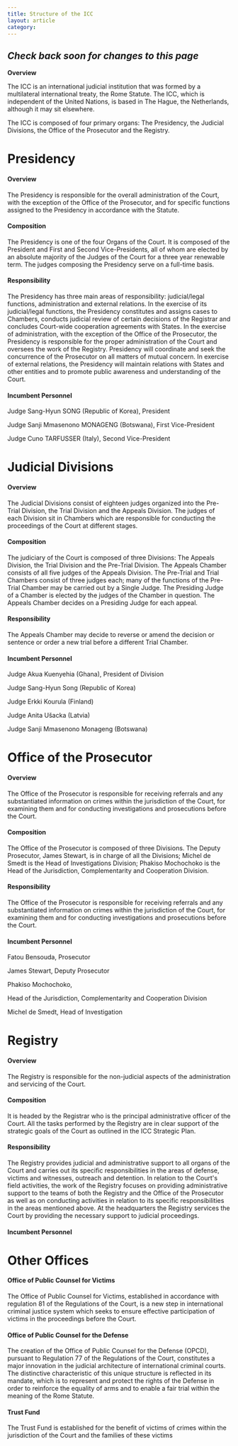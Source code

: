 ```yaml
---
title: Structure of the ICC
layout: article
category:
---
```

## _Check back soon for changes to this page_

**Overview**

The ICC is an international judicial institution that was formed by a multilateral international treaty, the Rome Statute. The ICC, which is independent of the United Nations, is based in The Hague, the Netherlands, although it may sit elsewhere.

The ICC is composed of four primary organs: The Presidency, the Judicial Divisions, the Office of the Prosecutor and the Registry.

# Presidency

#### Overview

The Presidency is responsible for the overall administration of the Court, with the exception of the Office of the Prosecutor, and for specific functions assigned to the Presidency in accordance with the Statute.

#### Composition

The Presidency is one of the four Organs of the Court. It is composed of the President and First and Second Vice-Presidents, all of whom are elected by an absolute majority of the Judges of the Court for a three year renewable term. The judges composing the Presidency serve on a full-time basis.

#### Responsibility

The Presidency has three main areas of responsibility: judicial/legal functions, administration and external relations. In the exercise of its judicial/legal functions, the Presidency constitutes and assigns cases to Chambers, conducts judicial review of certain decisions of the Registrar and concludes Court-wide cooperation agreements with States. In the exercise of administration, with the exception of the Office of the Prosecutor, the Presidency is responsible for the proper administration of the Court and oversees the work of the Registry. Presidency will coordinate and seek the concurrence of the Prosecutor on all matters of mutual concern. In exercise of external relations, the Presidency will maintain relations with States and other entities and to promote public awareness and understanding of the Court.

#### Incumbent Personnel

Judge Sang-Hyun SONG (Republic of Korea), President

Judge Sanji Mmasenono MONAGENG (Botswana), First Vice-President

Judge Cuno TARFUSSER (Italy), Second Vice-President

 

# Judicial Divisions

#### Overview

The Judicial Divisions consist of eighteen judges organized into the Pre-Trial Division, the Trial Division and the Appeals Division. The judges of each Division sit in Chambers which are responsible for conducting the proceedings of the Court at different stages.

#### Composition

The judiciary of the Court is composed of three Divisions: The Appeals Division, the Trial Division and the Pre-Trial Division. The Appeals Chamber consists of all five judges of the Appeals Division. The Pre-Trial and Trial Chambers consist of three judges each; many of the functions of the Pre-Trial Chamber may be carried out by a Single Judge. The Presiding Judge of a Chamber is elected by the judges of the Chamber in question. The Appeals Chamber decides on a Presiding Judge for each appeal.

#### Responsibility

The Appeals Chamber may decide to reverse or amend the decision or sentence or order a new trial before a different Trial Chamber.

#### Incumbent Personnel

Judge Akua Kuenyehia (Ghana), President of Division

Judge Sang-Hyun Song (Republic of Korea)

Judge Erkki Kourula (Finland)

Judge Anita Ušacka (Latvia)

Judge Sanji Mmasenono Monageng (Botswana)


# Office of the Prosecutor

#### Overview

The Office of the Prosecutor is responsible for receiving referrals and any substantiated information on crimes within the jurisdiction of the Court, for examining them and for conducting investigations and prosecutions before the Court.

#### Composition

The Office of the Prosecutor is composed of three Divisions. The Deputy Prosecutor, James Stewart, is in charge of all the Divisions; Michel de Smedt is the Head of Investigations Division; Phakiso Mochochoko is the Head of the Jurisdiction, Complementarity and Cooperation Division.

#### Responsibility

The Office of the Prosecutor is responsible for receiving referrals and any substantiated information on crimes within the jurisdiction of the Court, for examining them and for conducting investigations and prosecutions before the Court.

#### Incumbent Personnel

Fatou Bensouda, Prosecutor

James Stewart, Deputy Prosecutor

Phakiso Mochochoko,

Head of the Jurisdiction, Complementarity and Cooperation Division

Michel de Smedt, Head of Investigation



# Registry

#### Overview 

The Registry is responsible for the non-judicial aspects of the administration and servicing of the Court.

#### Composition

It is headed by the Registrar who is the principal administrative officer of the Court. All the tasks performed by the Registry are in clear support of the strategic goals of the Court as outlined in the ICC Strategic Plan.

#### Responsibility 

The Registry provides judicial and administrative support to all organs of the Court and carries out its specific responsibilities in the areas of defense, victims and witnesses, outreach and detention. In relation to the Court's field activities, the work of the Registry focuses on providing administrative support to the teams of both the Registry and the Office of the Prosecutor as well as on conducting activities in relation to its specific responsibilities in the areas mentioned above. At the headquarters the Registry services the Court by providing the necessary support to judicial proceedings.

#### Incumbent Personnel 

# Other Offices

#### Office of Public Counsel for Victims

The Office of Public Counsel for Victims, established in accordance with regulation 81 of the Regulations of the Court, is a new step in international criminal justice system which seeks to ensure effective participation of victims in the proceedings before the Court.

#### Office of Public Counsel for the Defense

The creation of the Office of Public Counsel for the Defense (OPCD), pursuant to Regulation 77 of the Regulations of the Court, constitutes a major innovation in the judicial architecture of international criminal courts. The distinctive characteristic of this unique structure is reflected in its mandate, which is to represent and protect the rights of the Defense in order to reinforce the equality of arms and to enable a fair trial within the meaning of the Rome Statute.

#### Trust Fund

The Trust Fund is established for the benefit of victims of crimes within the jurisdiction of the Court and the families of these victims
